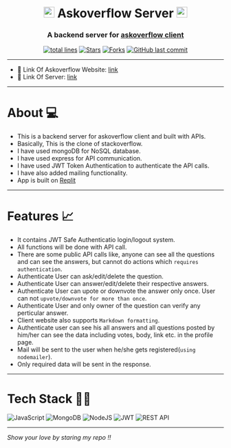 <h1 align="center"><img src="https://user-images.githubusercontent.com/76911582/198497528-58826a25-b6ca-40cf-839c-b410c933e9a5.png" width="25px"/> Askoverflow Server <img src="https://user-images.githubusercontent.com/76911582/198497528-58826a25-b6ca-40cf-839c-b410c933e9a5.png" width="25px"/></h1>


<h3 align="center">A backend server for <a href="https://github.com/vasu-1/askoverflow-client">askoverflow client</a></h3>

<div align="center">
<a href="https://github.com/vasu-1/askoverflow-server"><img src="https://sloc.xyz/github/vasu-1/askoverflow-server?style=for-the-badge" alt="total lines"/></a>
<a href="https://github.com/vasu-1/askoverflow-server"><img src="https://img.shields.io/github/stars/vasu-1/askoverflow-server" alt="Stars"/></a>
<a href="https://github.com/vasu-1/askoverflow-server/network/members"><img src="https://img.shields.io/github/forks/vasu-1/askoverflow-server" alt="Forks"/></a>
<a href="https://github.com/vasu-1/askoverflow-server/commits"><img alt="GitHub last commit" src="https://img.shields.io/github/last-commit/vasu-1/askoverflow-server?logo=github"></a>
</div>

---

- :link: Link Of Askoverflow Website: [link](https://askoverflow-client.vashishth-patel.repl.co/)
- :link: Link Of Server: [link](https://askoverflow-server.vashishth-patel.repl.co/)

---

# About :computer:
  
- This is a backend server for askoverflow client and built with APIs. 
- Basically, This is the clone of stackoverflow.
- I have used mongoDB for NoSQL database. 
- I have used express for API communication. 
- I have used JWT Token Authentication to authenticate the API calls.
- I have also added mailing functionality.
- App is built on <a href="https://replit.com/~" >Replit</a>

---

# Features :chart_with_upwards_trend:
- It contains JWT Safe Authenticatio login/logout system.
- All functions will be done with API call.
- There are some public API calls like, anyone can see all the questions and can see the answers, but cannot do actions which `requires authentication`.
- Authenticate User can ask/edit/delete the question.
- Authenticate User can answer/edit/delete their respective answers.
- Authenticate User can upote or downvote the answer only once. User can not `upvote/downvote for more than once`.
- Authenticate User and only owner of the question can verify any perticular answer.
- Client website also supports `Markdown formatting`.
- Authenticate user can see his all answers and all questions posted by him/her can see the data including votes, body, link etc. in the profile page.
- Mail will be sent to the user when he/she gets registered(`using nodemailer`).
- Only required data will be sent in the response.

---

# Tech Stack 👨‍💻

![JavaScript](https://img.shields.io/badge/javascript-%23323330.svg?logo=javascript&logoColor=%23F7DF1E)
![MongoDB](https://img.shields.io/badge/MongoDB-%234ea94b.svg?logo=mongodb&logoColor=white)
![NodeJS](https://img.shields.io/badge/node.js-6DA55F?logo=node.js&logoColor=white)
![JWT](https://img.shields.io/badge/JWT-black?logo=JSON%20web%20tokens)
![REST API](https://img.shields.io/badge/rest%20api%20-%23323330.svg?&logo=rest&logoColor=%23F7DF1E)

---

*Show your love by staring my repo !!*
